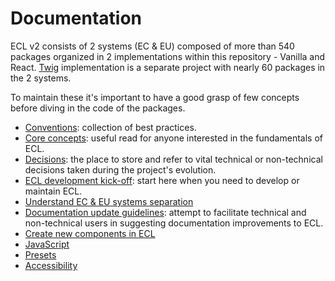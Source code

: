 # Documentation

ECL v2 consists of 2 systems (EC & EU) composed of more than 540 packages organized in 2 implementations within this repository - Vanilla and React. [Twig](https://github.com/ec-europa/ecl-twig) implementation is a separate project with nearly 60 packages in the 2 systems.

To maintain these it's important to have a good grasp of few concepts before diving in the code of the packages.

- [Conventions](./conventions/README.md): collection of best practices.
- [Core concepts](./core-concepts.md): useful read for anyone interested in the fundamentals of ECL.
- [Decisions](./decisions/README.md): the place to store and refer to vital technical or non-technical decisions taken during the project's evolution.
- [ECL development kick-off](./developers-start-here.md): start here when you need to develop or maintain ECL.
- [Understand EC & EU systems separation](./ec-eu-systems.md)
- [Documentation update guidelines](./update-documentation.md): attempt to facilitate technical and non-technical users in suggesting documentation improvements to ECL.
- [Create new components in ECL](./create-new-component.md)
- [JavaScript](./javascript.md)
- [Presets](./presets.md)
- [Accessibility](./accessibility.md)
